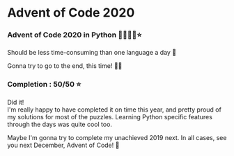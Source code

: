 # Advent of Code 2020

### Advent of Code 2020 in Python 🐍🎄🎁🎅⭐️

Should be less time-consuming than one language a day 🤔

Gonna try to go to the end, this time! 💪🤓

### Completion : 50/50 ⭐️

Did it!  
I'm really happy to have completed it on time this year, and pretty proud of my solutions for most of the puzzles. Learning Python specific features through the days was quite cool too.

Maybe I'm gonna try to complete my unachieved 2019 next. In all cases, see you next December, Advent of Code! 👋
